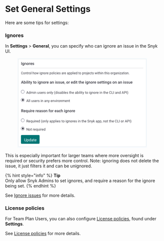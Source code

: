 # Set General Settings

Here are some tips for settings:

### **Ignores**

In **Settings** > **General**, you can specify who can ignore an issue in the Snyk UI.

<figure><img src="../../../.gitbook/assets/Screenshot 2022-09-01 at 14.41.02.png" alt=""><figcaption></figcaption></figure>

This is especially important for larger teams where more oversight is required or security prefers more control. Note: ignoring does not delete the issue, it just filters it and can be unignored.

{% hint style="info" %}
**Tip**\
Only allow Snyk Admins to set ignores, and require a reason for the ignore being set.
{% endhint %}

See [Ignore issues](../../../manage-issues/issue-management/ignore-issues.md) for more details.

### License policies

For Team Plan Users, you can also configure [License policies](https://docs.snyk.io/products/snyk-open-source/licenses), found under **Settings**.

See [License policies](set-general-settings.md#license-policies) for more details.
